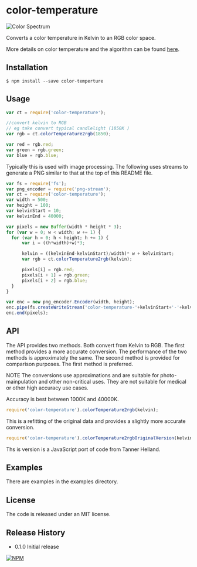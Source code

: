 color-temperature
=================

![Color Spectrum](http://neilbartlett.github.io/color-temperature/images/color-temperature-spectrum.png)

Converts a color temperature in Kelvin to an RGB color space.

More details on color temperature and the algorithm can be found  [here](http://zombieprototypes.com).
## Installation

`$ npm install --save color-temperture`

## Usage

```js
var ct = require('color-temperature');

//convert kelvin to RGB
// eg take convert typical candlelight (1850K )
var rgb = ct.colorTemperature2rgb(1850);

var red = rgb.red;
var green = rgb.green;
var blue = rgb.blue;
```

Typically this is used with image processing. The following uses streams to generate a PNG similar to that at the top of this README file.

```js
var fs = require('fs');
var png_encoder = require('png-stream');
var ct = require('color-temperature');
var width = 500;
var height = 100;
var kelvinStart = 10;
var kelvinEnd = 40000;

var pixels = new Buffer(width * height * 3);
for (var w = 0; w < width; w += 1) {
  for (var h = 0; h < height; h += 1) {
      var i = ((h*width)+w)*3;

      kelvin = ((kelvinEnd-kelvinStart)/width)* w + kelvinStart;
      var rgb = ct.colorTemperature2rgb(kelvin);

      pixels[i] = rgb.red;
      pixels[i + 1] = rgb.green;
      pixels[i + 2] = rgb.blue;
  }
}

var enc = new png_encoder.Encoder(width, height);
enc.pipe(fs.createWriteStream('color-temperature-'+kelvinStart+'-'+kelvinEnd+'.png'));
enc.end(pixels);
```


## API

The API provides two methods. Both convert from Kelvin to RGB. The first method provides a more accurate conversion. The performance of the two methods is approximately the same. The second method is provided for comparison purposes. The first method is preferred.

NOTE The conversions use approximations and are suitable for photo-mainpulation and other non-critical uses. They are not suitable for medical or other high accuracy use cases.

Accuracy is best between 1000K and 40000K.


```js
require('color-temperature').colorTemperature2rgb(kelvin);
```
This is a refitting of the original data and provides a slightly more accurate conversion.

```js
require('color-temperature').colorTemperature2rgbOriginalVersion(kelvin);
```
Ths is version is a JavaScript port of code from Tanner Helland.

## Examples

There are examples in the examples directory.

## License

The code is released under an MIT license.

## Release History

* 0.1.0 Initial release

[![NPM](https://nodei.co/npm/color-temperature.png?downloads=true&downloadRank=true&stars=true)](https://nodei.co/npm/color-temperature/)

